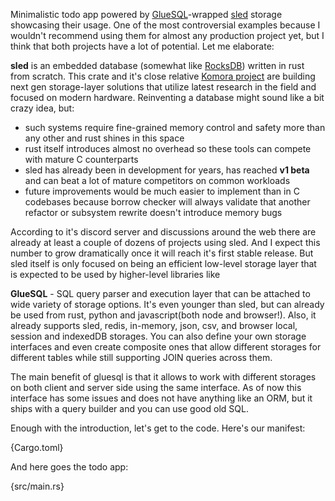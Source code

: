 Minimalistic todo app powered by [GlueSQL](https://gluesql.org/docs/)-wrapped [sled](http://sled.rs/) storage showcasing their usage. One of the most controversial examples because I wouldn't recommend using them for almost any production project yet, but I think that both projects have a lot of potential. Let me elaborate:

**sled** is an embedded database (somewhat like [RocksDB](https://rocksdb.org/)) written in rust from scratch. This crate and it's close relative 
[Komora project](https://github.com/komora-io) are building next gen storage-layer solutions that utilize latest research in the field and focused on modern hardware. Reinventing a database might sound like a bit crazy idea, but: 

* such systems require fine-grained memory control and safety more than any other and rust shines in this space
* rust itself introduces almost no overhead so these tools can compete with mature C counterparts
* sled has already been in development for years, has reached **v1 beta** and can beat a lot of mature competitors on common workloads
* future improvements would be much easier to implement than in C codebases because borrow checker will always validate that another refactor or subsystem rewrite doesn't introduce memory bugs

According to it's discord server and discussions around the web there are already at least a couple of dozens of projects using sled. And I expect this number to grow dramatically once it will reach it's first stable release. But sled itself is only focused on being an efficient low-level storage layer that is expected to be used by higher-level libraries like 

**GlueSQL** - SQL query parser and execution layer that can be attached to wide variety of storage options. It's even younger than sled, but can already be used from rust, python and javascript(both node and browser!). Also, it already supports sled, redis, in-memory, json, csv, and browser local, session and indexedDB storages. You can also define your own storage interfaces and even create composite ones that allow different storages for different tables while still supporting JOIN queries across them.

The main benefit of gluesql is that it allows to work with different storages on both client and server side using the same interface. As of now this interface has some issues and does not have anything like an ORM, but it ships with a query builder and you can use good old SQL. 

Enough with the introduction, let's get to the code. Here's our manifest:

{Cargo.toml}

And here goes the todo app:

{src/main.rs}